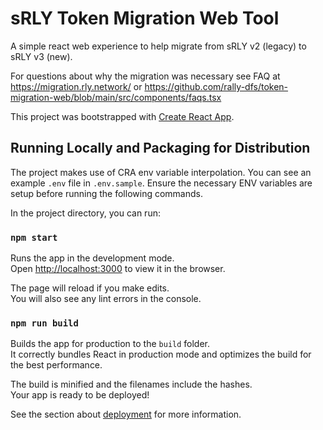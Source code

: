 # sRLY Token Migration Web Tool

A simple react web experience to help migrate from sRLY v2 (legacy) to sRLY v3 (new).

For questions about why the migration was necessary see FAQ at https://migration.rly.network/ or https://github.com/rally-dfs/token-migration-web/blob/main/src/components/faqs.tsx

This project was bootstrapped with [Create React App](https://github.com/facebook/create-react-app).

## Running Locally and Packaging for Distribution

The project makes use of CRA env variable interpolation. You can see an example `.env` file in `.env.sample`. Ensure the necessary ENV variables are setup before running the following commands.

In the project directory, you can run:

### `npm start`

Runs the app in the development mode.\
Open [http://localhost:3000](http://localhost:3000) to view it in the browser.

The page will reload if you make edits.\
You will also see any lint errors in the console.

### `npm run build`

Builds the app for production to the `build` folder.\
It correctly bundles React in production mode and optimizes the build for the best performance.

The build is minified and the filenames include the hashes.\
Your app is ready to be deployed!

See the section about [deployment](https://facebook.github.io/create-react-app/docs/deployment) for more information.